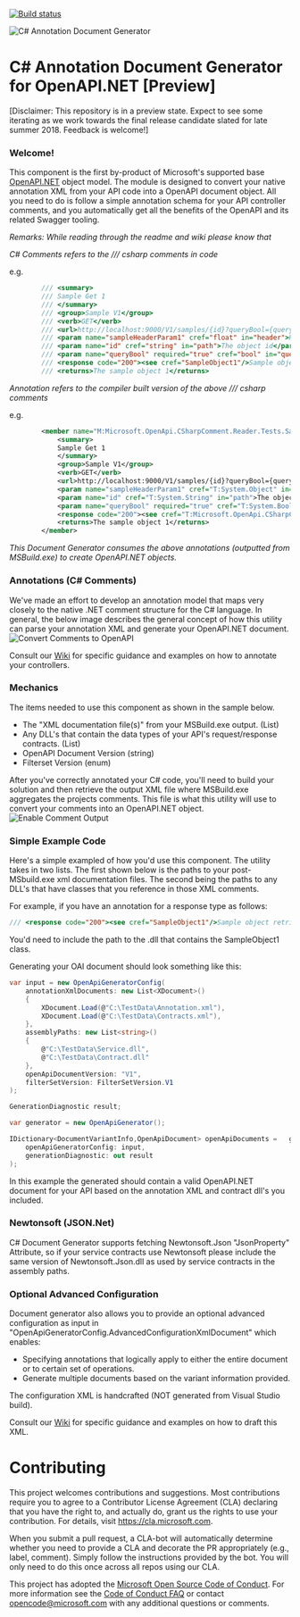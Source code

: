 

[![Build status](https://ci.appveyor.com/api/projects/status/capxc7p5cvyrq21w/branch/master?svg=true)](https://ci.appveyor.com/project/MicrosoftOpenAPINETAdmin/openapi-net-csharpcomment/branch/master)

![C# Annotation Document Generator](docs/images/banner.png "Convert /// C# Comments --> OpenAPI.NET")

# C# Annotation Document Generator for OpenAPI.NET [Preview]
[Disclaimer: This repository is in a preview state. Expect to see some iterating as we work towards the final release candidate slated for late summer 2018. Feedback is welcome!]


### Welcome!
This component is the first by-product of Microsoft's supported base [OpenAPI.NET](http://aka.ms/openapi) object model. The module is designed to convert your native annotation XML from your API code into a OpenAPI document object. All you need to do is follow a simple annotation schema for your API controller comments, and you automatically get all the benefits of the OpenAPI and its related Swagger tooling.

_Remarks: While reading through the readme and wiki please know that_

_C# Comments refers to the /// csharp comments in code_

e.g.
```csharp
        /// <summary>
        /// Sample Get 1
        /// </summary>
        /// <group>Sample V1</group>
        /// <verb>GET</verb>
        /// <url>http://localhost:9000/V1/samples/{id}?queryBool={queryBool}</url>
        /// <param name="sampleHeaderParam1" cref="float" in="header">Header param 1</param>
        /// <param name="id" cref="string" in="path">The object id</param>
        /// <param name="queryBool" required="true" cref="bool" in="query">Sample query boolean</param>
        /// <response code="200"><see cref="SampleObject1"/>Sample object retrieved</response>
        /// <returns>The sample object 1</returns>
```

_Annotation refers to the compiler built version of the above /// csharp comments_

e.g.
```xml
        <member name="M:Microsoft.OpenApi.CSharpComment.Reader.Tests.SampleApis.Controllers.SampleControllerV1.SampleGet1(System.String,System.Boolean)">
            <summary>
            Sample Get 1
            </summary>
            <group>Sample V1</group>
            <verb>GET</verb>
            <url>http://localhost:9000/V1/samples/{id}?queryBool={queryBool}</url>
            <param name="sampleHeaderParam1" cref="T:System.Object" in="header">Header param 1</param>
            <param name="id" cref="T:System.String" in="path">The object id</param>
            <param name="queryBool" required="true" cref="T:System.Boolean" in="query">Sample query boolean</param>
            <response code="200"><see cref="T:Microsoft.OpenApi.CSharpComment.Reader.Tests.Contracts.SampleObject1"/>Sample object retrieved</response>
            <returns>The sample object 1</returns>
        </member>
```

_This Document Generator consumes the above annotations (outputted from MSBuild.exe) to create OpenAPI.NET objects._

### Annotations (C# Comments)
We've made an effort to develop an annotation model that maps very closely to the native .NET comment structure for the C# language. In general, the below image describes the general concept of how this utility can parse your annotation XML and generate your OpenAPI.NET document.
![Convert Comments to OpenAPI](docs/images/comment-oai-map.png "Map /// C# Comments --> OpenAPI.NET")

Consult our [Wiki](https://github.com/Microsoft/OpenAPI.NET.CSharpComment/wiki) for specific guidance and examples on how to annotate your controllers.

### Mechanics
The items needed to use this component as shown in the sample below.
- The "XML documentation file(s)" from your MSBuild.exe output. (List<string>)
- Any DLL's that contain the data types of your API's request/response contracts. (List<string>)
- OpenAPI Document Version (string)
- Filterset Version (enum)

After you've correctly annotated your C# code, you'll need to build your solution and then retrieve the output XML file where MSBuild.exe aggregates the projects comments. This file is what this utility will use to convert your comments into an OpenAPI.NET object.
![Enable Comment Output](docs/images/vs-enable.png "Output comments from MSBuild.exe")

### Simple Example Code
Here's a simple exampled of how you'd use this component. The utility takes in two lists. The first shown below is the paths to your post-MSbuild.exe xml documentation files. The second being the paths to any DLL's that have classes that you reference in those XML comments.

For example, if you have an annotation for a response type as follows:
```csharp
/// <response code="200"><see cref="SampleObject1"/>Sample object retrieved</response>
```
You'd need to include the path to the .dll that contains the SampleObject1 class. 

Generating your OAI document should look something like this:
```csharp
var input = new OpenApiGeneratorConfig(
    annotationXmlDocuments: new List<XDocument>()
    {
        XDocument.Load(@"C:\TestData\Annotation.xml"),
        XDocument.Load(@"C:\TestData\Contracts.xml"),
    },
    assemblyPaths: new List<string>()
    {
        @"C:\TestData\Service.dll",
        @"C:\TestData\Contract.dll"
    },
    openApiDocumentVersion: "V1",
    filterSetVersion: FilterSetVersion.V1
);

GenerationDiagnostic result;

var generator = new OpenApiGenerator();

IDictionary<DocumentVariantInfo,OpenApiDocument> openApiDocuments =   generator.GenerateDocuments(
    openApiGeneratorConfig: input,
    generationDiagnostic: out result
);
```
In this example the generated should contain a valid OpenAPI.NET document for your API based on the annotation XML and contract dll's you included.

### Newtonsoft (JSON.Net)
C# Document Generator supports fetching Newtonsoft.Json "JsonProperty" Attribute, so if your service contracts use Newtonsoft please include the same version of Newtonsoft.Json.dll as used by service contracts in the assembly paths.

### Optional Advanced Configuration

Document generator also allows you to provide an optional advanced configuration as input in "OpenApiGeneratorConfig.AdvancedConfigurationXmlDocument"
which enables:

- Specifying annotations that logically apply to either the entire document or to certain set of operations.
- Generate multiple documents based on the variant information provided.

The configuration XML is handcrafted (NOT generated from Visual Studio build).

Consult our [Wiki](https://github.com/Microsoft/OpenAPI.NET.CSharpComment/wiki/Advanced-Configuration-XML) for specific guidance and examples on how to draft this XML.

# Contributing
This project welcomes contributions and suggestions.  Most contributions require you to agree to a
Contributor License Agreement (CLA) declaring that you have the right to, and actually do, grant us
the rights to use your contribution. For details, visit https://cla.microsoft.com.

When you submit a pull request, a CLA-bot will automatically determine whether you need to provide
a CLA and decorate the PR appropriately (e.g., label, comment). Simply follow the instructions
provided by the bot. You will only need to do this once across all repos using our CLA.

This project has adopted the [Microsoft Open Source Code of Conduct](https://opensource.microsoft.com/codeofconduct/).
For more information see the [Code of Conduct FAQ](https://opensource.microsoft.com/codeofconduct/faq/) or
contact [opencode@microsoft.com](mailto:opencode@microsoft.com) with any additional questions or comments.

